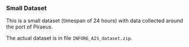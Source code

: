 ### Small Dataset

This is a small dataset (timespan of 24 hours) with data collected around the port of Piraeus.

The actual dataset is in file `INFORE_AIS_dataset.zip`.